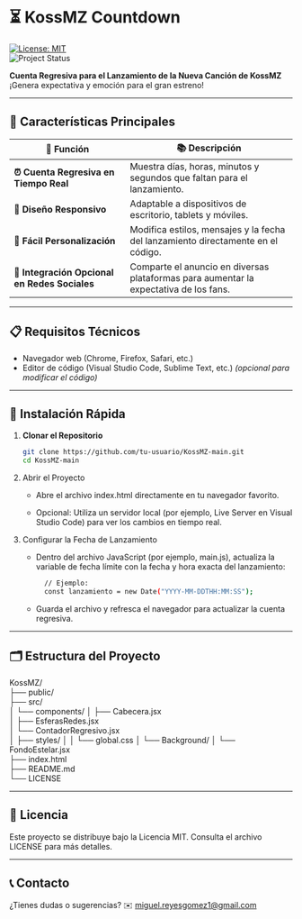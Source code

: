 # ⏳ KossMZ Countdown

[![License: MIT](https://img.shields.io/badge/License-MIT-blue.svg)](https://opensource.org/licenses/MIT)  
![Project Status](https://img.shields.io/badge/Status-En%20Desarrollo-yellowgreen)

**Cuenta Regresiva para el Lanzamiento de la Nueva Canción de KossMZ**  
¡Genera expectativa y emoción para el gran estreno!

---

## 🌟 Características Principales

| **🎯 Función**                               | **📚 Descripción**                                                                                         |
| -------------------------------------------- | ---------------------------------------------------------------------------------------------------------- |
| **⏰ Cuenta Regresiva en Tiempo Real**        | Muestra días, horas, minutos y segundos que faltan para el lanzamiento.                                   |
| **📱 Diseño Responsivo**                      | Adaptable a dispositivos de escritorio, tablets y móviles.                                              |
| **🎨 Fácil Personalización**                  | Modifica estilos, mensajes y la fecha del lanzamiento directamente en el código.                         |
| **🔗 Integración Opcional en Redes Sociales** | Comparte el anuncio en diversas plataformas para aumentar la expectativa de los fans.                      |

---

## 📋 Requisitos Técnicos

- Navegador web (Chrome, Firefox, Safari, etc.)
- Editor de código (Visual Studio Code, Sublime Text, etc.) *(opcional para modificar el código)*

---

## 🚀 Instalación Rápida

1. **Clonar el Repositorio**
   ```bash
   git clone https://github.com/tu-usuario/KossMZ-main.git
   cd KossMZ-main

2. Abrir el Proyecto

   - Abre el archivo index.html directamente en tu navegador favorito.

   - Opcional: Utiliza un servidor local (por ejemplo, Live Server en Visual Studio Code) para ver los cambios en tiempo real.

3. Configurar la Fecha de Lanzamiento

   - Dentro del archivo JavaScript (por ejemplo, main.js), actualiza la variable de fecha límite con la fecha y hora exacta del lanzamiento:
      ```bash
        // Ejemplo:
        const lanzamiento = new Date("YYYY-MM-DDTHH:MM:SS");

   - Guarda el archivo y refresca el navegador para actualizar la cuenta regresiva.

---

## 🗂️ Estructura del Proyecto

KossMZ/              
├── public/          
├── src/             
│   └── components/ 
│       ├── Cabecera.jsx       
│       ├── EsferasRedes.jsx       
│       └── ContadorRegresivo.jsx  
│   ├── styles/
│   │   └── global.css
│   └── Background/
│       └── FondoEstelar.jsx    
├── index.html              
├── README.md        
└── LICENSE         

---

## 📜 Licencia

Este proyecto se distribuye bajo la Licencia MIT.
Consulta el archivo LICENSE para más detalles.

---

## 📞 Contacto

¿Tienes dudas o sugerencias?
✉️ miguel.reyesgomez1@gmail.com
